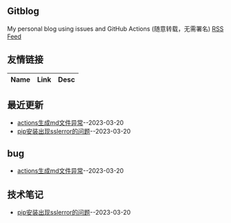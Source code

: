 ## Gitblog
My personal blog using issues and GitHub Actions (随意转载，无需署名)
[RSS Feed](https://raw.githubusercontent.com/Smileye-v/gitblog/master/feed.xml)
## 友情链接
| Name | Link | Desc | 
 | ---- | ---- | ---- |
## 最近更新
- [actions生成md文件异常](https://github.com/Smileye-v/gitblog/issues/5)--2023-03-20
- [pip安装出现sslerror的问题](https://github.com/Smileye-v/gitblog/issues/1)--2023-03-20
## bug
- [actions生成md文件异常](https://github.com/Smileye-v/gitblog/issues/5)--2023-03-20
## 技术笔记
- [pip安装出现sslerror的问题](https://github.com/Smileye-v/gitblog/issues/1)--2023-03-20
